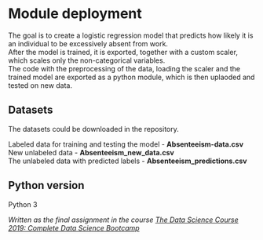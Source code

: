 # Module deployment

The goal is to create a logistic regression model that predicts how likely it is an individual to be excessively absent from work.  
After the model is trained, it is exported, together with a custom scaler, which scales only the non-categorical variables.  
The code with the preprocessing of the data, loading the scaler and the trained model are exported as a python module, which is then uplaoded and tested on new data.

## Datasets
The datasets could be downloaded in the repository.

Labeled data for training and testing the model - **Absenteeism-data.csv**  
New unlabeled data - **Absenteeism_new_data.csv**  
The unlabeled data with predicted labels - **Absenteeism_predictions.csv**  

## Python version

Python 3

*Written as the final assignment in the course  [The Data Science Course 2019: Complete Data Science Bootcamp](https://www.udemy.com/the-data-science-course-complete-data-science-bootcamp/)*

